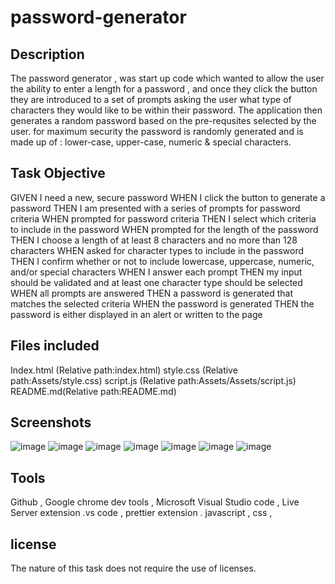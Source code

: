 # password-generator
## Description

The password generator , was start up code which wanted to allow the user the ability to enter a length for a password , and once they click the button they are introduced to a set of prompts asking the user what type of characters they would like to be within their password. The application then generates a random password based on the pre-requsites selected by the user. for maximum security the password is randomly generated and is made up of : lower-case, upper-case, numeric & special characters. 


## Task Objective


GIVEN I need a new, secure password
WHEN I click the button to generate a password
THEN I am presented with a series of prompts for password criteria
WHEN prompted for password criteria
THEN I select which criteria to include in the password
WHEN prompted for the length of the password
THEN I choose a length of at least 8 characters and no more than 128 characters
WHEN asked for character types to include in the password
THEN I confirm whether or not to include lowercase, uppercase, numeric, and/or special characters
WHEN I answer each prompt
THEN my input should be validated and at least one character type should be selected
WHEN all prompts are answered
THEN a password is generated that matches the selected criteria
WHEN the password is generated
THEN the password is either displayed in an alert or written to the page
## Files included

Index.html (Relative path:index.html)
style.css (Relative path:Assets/style.css)
script.js (Relative path:Assets/Assets/script.js)
README.md(Relative path:README.md)

## Screenshots
![image](https://user-images.githubusercontent.com/78626961/122671982-24217d80-d1c1-11eb-8350-6a93eaf17690.png)
![image](https://user-images.githubusercontent.com/78626961/122671998-3996a780-d1c1-11eb-9810-ca551e9f1f66.png)
![image](https://user-images.githubusercontent.com/78626961/122672010-4915f080-d1c1-11eb-93dd-d23bf23aacde.png)
![image](https://user-images.githubusercontent.com/78626961/122672024-5632df80-d1c1-11eb-828e-e649d316efa0.png)
![image](https://user-images.githubusercontent.com/78626961/122672038-66e35580-d1c1-11eb-8f4d-e685524de7ca.png)
![image](https://user-images.githubusercontent.com/78626961/122672052-795d8f00-d1c1-11eb-882e-cf3461d06301.png)
![image](https://user-images.githubusercontent.com/78626961/122672062-8aa69b80-d1c1-11eb-9d8c-b223f03484cf.png)


## Tools

Github ,
Google chrome dev tools ,
Microsoft Visual Studio code ,
Live Server extension .vs code ,
prettier extension .
javascript ,
css ,

## license 
The nature of this task does not require the use of licenses.
